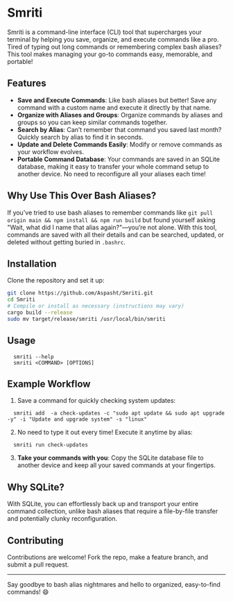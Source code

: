 # Smriti

Smriti is a command-line interface (CLI) tool that supercharges your terminal by helping you save, organize, and execute commands like a pro. Tired of typing out long commands or remembering complex bash aliases? This tool makes managing your go-to commands easy, memorable, and portable!

## Features

- **Save and Execute Commands**: Like bash aliases but better! Save any command with a custom name and execute it directly by that name.
- **Organize with Aliases and Groups**: Organize commands by aliases and groups so you can keep similar commands together.
- **Search by Alias**: Can’t remember that command you saved last month? Quickly search by alias to find it in seconds.
- **Update and Delete Commands Easily**: Modify or remove commands as your workflow evolves.
- **Portable Command Database**: Your commands are saved in an SQLite database, making it easy to transfer your whole command setup to another device. No need to reconfigure all your aliases each time!

## Why Use This Over Bash Aliases?

If you've tried to use bash aliases to remember commands like `git pull origin main && npm install && npm run build` but found yourself asking "Wait, what did I name that alias again?"—you’re not alone. With this tool, commands are saved with all their details and can be searched, updated, or deleted without getting buried in `.bashrc`.

## Installation

Clone the repository and set it up:

```bash
git clone https://github.com/Aspasht/Smriti.git
cd Smriti
# Compile or install as necessary (instructions may vary)
cargo build --release
sudo mv target/release/smriti /usr/local/bin/smriti
```

## Usage
```
  smriti --help
  smriti <COMMAND> [OPTIONS]
```

## Example Workflow
1. Save a command for quickly checking system updates:
```
  smriti add  -a check-updates -c "sudo apt update && sudo apt upgrade -y" -i "Update and upgrade system" -s "linux"
```

2. No need to type it out every time!
Execute it anytime by alias:
```
  smriti run check-updates
```

3. **Take your commands with you**: Copy the SQLite database file to another device and keep all your saved commands at your fingertips.

## Why SQLite?

With SQLite, you can effortlessly back up and transport your entire command collection, unlike bash aliases that require a file-by-file transfer and potentially clunky reconfiguration.

## Contributing

Contributions are welcome! Fork the repo, make a feature branch, and submit a pull request.

---

Say goodbye to bash alias nightmares and hello to organized, easy-to-find commands! 😄
